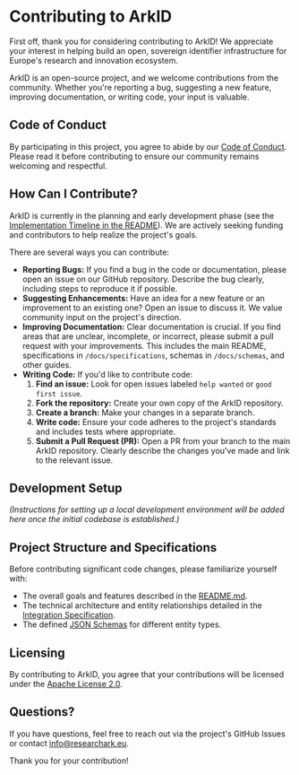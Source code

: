 # Contributing to ArkID

First off, thank you for considering contributing to ArkID! We appreciate your interest in helping build an open, sovereign identifier infrastructure for Europe's research and innovation ecosystem.

ArkID is an open-source project, and we welcome contributions from the community. Whether you're reporting a bug, suggesting a new feature, improving documentation, or writing code, your input is valuable.

## Code of Conduct

By participating in this project, you agree to abide by our [Code of Conduct](CODE_OF_CONDUCT.md). Please read it before contributing to ensure our community remains welcoming and respectful.

## How Can I Contribute?

ArkID is currently in the planning and early development phase (see the [Implementation Timeline in the README](README.md#implementation-timeline)). We are actively seeking funding and contributors to help realize the project's goals.

There are several ways you can contribute:

*   **Reporting Bugs:** If you find a bug in the code or documentation, please open an issue on our GitHub repository. Describe the bug clearly, including steps to reproduce it if possible.
*   **Suggesting Enhancements:** Have an idea for a new feature or an improvement to an existing one? Open an issue to discuss it. We value community input on the project's direction.
*   **Improving Documentation:** Clear documentation is crucial. If you find areas that are unclear, incomplete, or incorrect, please submit a pull request with your improvements. This includes the main README, specifications in `/docs/specifications`, schemas in `/docs/schemas`, and other guides.
*   **Writing Code:** If you'd like to contribute code:
    1.  **Find an issue:** Look for open issues labeled `help wanted` or `good first issue`.
    2.  **Fork the repository:** Create your own copy of the ArkID repository.
    3.  **Create a branch:** Make your changes in a separate branch.
    4.  **Write code:** Ensure your code adheres to the project's standards and includes tests where appropriate.
    5.  **Submit a Pull Request (PR):** Open a PR from your branch to the main ArkID repository. Clearly describe the changes you've made and link to the relevant issue.

## Development Setup

_(Instructions for setting up a local development environment will be added here once the initial codebase is established.)_

## Project Structure and Specifications

Before contributing significant code changes, please familiarize yourself with:

*   The overall goals and features described in the [README.md](README.md).
*   The technical architecture and entity relationships detailed in the [Integration Specification](docs/specifications/arkid_integration_specification.md).
*   The defined [JSON Schemas](docs/schemas) for different entity types.

## Licensing

By contributing to ArkID, you agree that your contributions will be licensed under the [Apache License 2.0](LICENSE).

## Questions?

If you have questions, feel free to reach out via the project's GitHub Issues or contact [info@researchark.eu](mailto:info@researchark.eu).

Thank you for your contribution! 